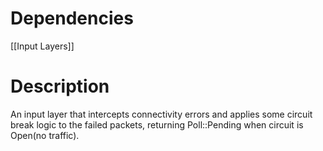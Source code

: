 # Dependencies
[[Input Layers]]

# Description

An input layer that intercepts connectivity errors and applies some circuit break logic to the failed packets, returning Poll::Pending when circuit is Open(no traffic).